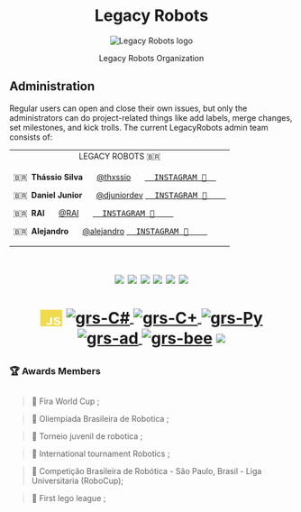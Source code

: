 <h1 align="center">Legacy Robots
</h1>
<p align="center"><img src="https://github.com/LegacyBots/LegacyBots/blob/master/Logo/322459394_1241569350069213_8432725836576560651_n-removebg-preview.png" height="250" alt="Legacy Robots logo" /></p>

<p align="center">Legacy Robots Organization</p>

##



## Administration

Regular users can open and close their own issues, but only the administrators can do project-related things like add labels, merge changes, set milestones, and kick trolls. The current LegacyRobots admin team consists of:

<table align="center">
<tr>
<td align="center">
LEGACY ROBOTS 🇧🇷
</td>
</tr>
<tr><td>

 🇧🇷  **Thássio Silva**
       [@thxssio](https://github.com/thxssio)
       [<kbd>  INSTAGRAM 📲  </kbd>](https://instagram.com/thxssio)


 🇧🇷  **Daniel Junior**
       [@djuniordev](https://github.com/djuniordev)
   [<kbd>  INSTAGRAM 📲    </kbd>](https://instagram.com/eujuniormelo_)


 🇧🇷  **RAI**
       [@RAI](https://github.com/)
       [<kbd>  INSTAGRAM 📲    </kbd>](https://instagram.com/thxssio)


 🇧🇷  **Alejandro**
       [@alejandro](https://github.com/)
   [<kbd>  INSTAGRAM 📲    </kbd>](https://instagram.com/thxssio)
   
</td></tr>
</table>

##

<h1 align="center">
<div>
 <img src="https://prostomac.com/wp-content/uploads/2013/01/icon3.jpg" width="40" height="auto"/> 
 
   <img src="https://static.wixstatic.com/media/3a1650_c3aab5a6953d425d97645c08ff4befea~mv2.png/v1/fill/w_240,h_268,al_c,q_85,usm_0.66_1.00_0.01,enc_auto/MicrosoftTeams-image%20(4).png" width="40" height="auto"/> 
   
<img src="https://upload.wikimedia.org/wikipedia/commons/2/24/LEGO_logo.svg" width="40" height="auto"/> 
<img src="https://cdn.jsdelivr.net/gh/devicons/devicon/icons/java/java-original.svg" width="40" height="auto"/> <img src="https://cdn.jsdelivr.net/gh/devicons/devicon/icons/linux/linux-original.svg" width="40" height="auto"/>
<img src="https://cdn.jsdelivr.net/gh/devicons/devicon/icons/git/git-original.svg" width="40" height="auto"/>

  
  <div style="display: inline_block"><br>
    <img align="center" alt="Rafa-Js" height="30" width="40" src="https://raw.githubusercontent.com/devicons/devicon/master/icons/javascript/javascript-plain.svg">
    <a href="https://pt.wikipedia.org/wiki/C_(linguagem_de_programa%C3%A7%C3%A3o)" target="_blank"><img align="center" alt="grs-C#" height="33" width="auto"  src="https://cdn.jsdelivr.net/npm/@programming-languages-logos/c@0.0.3/c_256x256.png">
    <a href="https://pt.wikipedia.org/wiki/C%2B%2B" target="_blank"><img align="center" alt="grs-C+" height="30" width="auto"  src="https://cdn.jsdelivr.net/gh/devicons/devicon/icons/cplusplus/cplusplus-original.svg">
    <a href="https://www.python.org/" target="_blank"><img align="center" alt="grs-Py" height="30" width="auto"  src="https://cdn.jsdelivr.net/gh/devicons/devicon/icons/python/python-original.svg">
    <a href="https://www.arduino.cc/" target="_blank"><img align="center" alt="grs-ad" height="30" width="auto"  src="https://cdn.jsdelivr.net/gh/devicons/devicon/icons/arduino/arduino-original.svg">
    <a href="https://www.ros.org/imgs/logo-white.png" target="_blank"><img align="center" alt="grs-bee" height="25" width="auto"  src="https://upload.wikimedia.org/wikipedia/commons/thumb/b/bb/Ros_logo.svg/1280px-Ros_logo.svg.png" target="_blank"></a>
    <img src="https://i0.wp.com/www.robo-dyne.com/wp-content/uploads/2021/10/Turtlebot3_logo.png?resize=883%2C875&ssl=1"  width="40" height="auto"/>
      </div>
</h1>

##


##
### 🏆 Awards Members
##
> 🥇 Fira World Cup ;
      
> 🥇 Oliempiada Brasileira de Robotica ;
      
> 🥇 Torneio juvenil de robotica ;
      
> 🥇 International tournament Robotics ;
      
> 🥇 Competição Brasileira de Robótica - São Paulo, Brasil - Liga Universitaria (RoboCup);

> 🥇 First lego league ;
